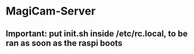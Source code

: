 # MagiCam-Server

## Important: put init.sh inside /etc/rc.local, to be ran as soon as the raspi boots
